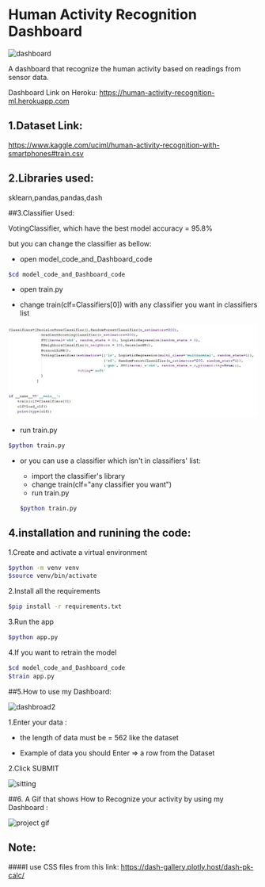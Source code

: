 # Human Activity Recognition Dashboard


![dashboard](https://images.unsplash.com/photo-1520895653685-c739b6db8fce?ixlib=rb-1.2.1&q=85&fm=jpg&crop=entropy&cs=srgb&w=4800')


A dashboard that recognize the human activity based on readings from sensor data.

Dashboard Link on Heroku: https://human-activity-recognition-ml.herokuapp.com

## 1.Dataset Link:

https://www.kaggle.com/uciml/human-activity-recognition-with-smartphones#train.csv


## 2.Libraries used:
sklearn,pandas,pandas,dash

##3.Classifier Used:

VotingClassifier, which have the best model accuracy = 95.8%

but you can change the classifier as bellow:

- open model_code_and_Dashboard_code

```bash
$cd model_code_and_Dashboard_code
```

- open train.py 

- change train(clf=Classifiers[0]) with any classifier you want in classifiers list

![dashbroad2](model_code_and_Dashboard_code/assets/classifiers.JPG)

- run train.py

```bash
$python train.py
```

- or you can use a classifier which isn't in classifiers' list:

   - import the classifier's library
   - change train(clf="any classifier you want")
   - run train.py
   
    ```bash
    $python train.py
    ```


## 4.installation and runining the code:

1.Create and activate a virtual environment

```bash
$python -m venv venv
$source venv/bin/activate
```

2.Install all the requirements

```bash
$pip install -r requirements.txt
```

3.Run the app

```bash
$python app.py
```

4.If you want to retrain the model
```bash
$cd model_code_and_Dashboard_code
$train app.py
```


##5.How to use my Dashboard:


![dashbroad2](model_code_and_Dashboard_code/assets/dashboard-view.png)

1.Enter your data :

- the length of data must be = 562 like the dataset

- Example of data you should Enter => a row from the Dataset

2.Click SUBMIT

![sitting](model_code_and_Dashboard_code/assets/activity.png)


##6. A Gif that shows How to Recognize your activity by using my Dashboard :




![project gif](model_code_and_Dashboard_code/assets/project.gif)



## Note:

####I use CSS files from this link: https://dash-gallery.plotly.host/dash-pk-calc/ 